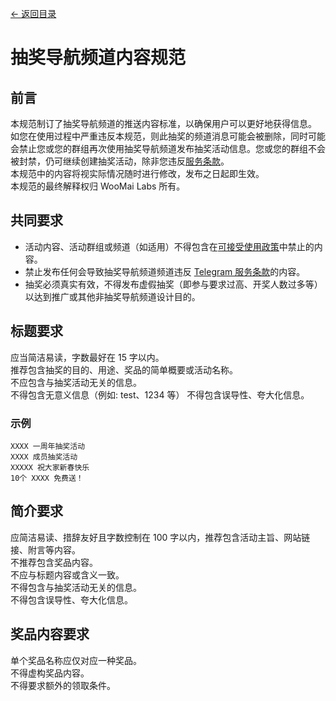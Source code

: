 [<- 返回目录](index.md)

# 抽奖导航频道内容规范

## 前言

本规范制订了抽奖导航频道的推送内容标准，以确保用户可以更好地获得信息。<br>
如您在使用过程中严重违反本规范，则此抽奖的频道消息可能会被删除，同时可能会禁止您或您的群组再次使用抽奖导航频道发布抽奖活动信息。您或您的群组不会被封禁，仍可继续创建抽奖活动，除非您违反[服务条款](./tos.md)。<br>
本规范中的内容将视实际情况随时进行修改，发布之日起即生效。<br>
本规范的最终解释权归 WooMai Labs 所有。

## 共同要求

* 活动内容、活动群组或频道（如适用）不得包含在[可接受使用政策](./tos.md#可接受使用政策)中禁止的内容。
* 禁止发布任何会导致抽奖导航频道频道违反 [Telegram 服务条款](https://telegram.org/tos)的内容。
* 抽奖必须真实有效，不得发布虚假抽奖（即参与要求过高、开奖人数过多等）以达到推广或其他非抽奖导航频道设计目的。

## 标题要求

应当简洁易读，字数最好在 15 字以内。<br>
推荐包含抽奖的目的、用途、奖品的简单概要或活动名称。<br>
不应包含与抽奖活动无关的信息。<br>
不得包含无意义信息（例如: test、1234 等）
不得包含误导性、夸大化信息。<br>

### 示例

``` 
XXXX 一周年抽奖活动
XXXX 成员抽奖活动
XXXXX 祝大家新春快乐
10个 XXXX 免费送！
```

## 简介要求

应简洁易读、措辞友好且字数控制在 100 字以内，推荐包含活动主旨、网站链接、附言等内容。<br>
不推荐包含奖品内容。<br>
不应与标题内容或含义一致。<br>
不得包含与抽奖活动无关的信息。<br>
不得包含误导性、夸大化信息。<br>
 
## 奖品内容要求

单个奖品名称应仅对应一种奖品。<br>
不得虚构奖品内容。<br>
不得要求额外的领取条件。<br>
